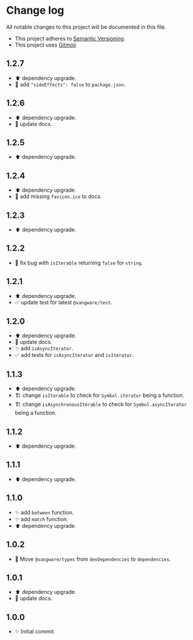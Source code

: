 # Change log

All notable changes to this project will be documented in this file.

-   This project adheres to [Semantic Versioning][semver].
-   This project uses [Gitmoji][gitmoji]

## 1.2.7

-   :arrow_up: dependency upgrade.
-   :wrench: add `"sideEffects": false` to `package.json`.

## 1.2.6

-   :arrow_up: dependency upgrade.
-   :memo: update docs.

## 1.2.5

-   :arrow_up: dependency upgrade.

## 1.2.4

-   :arrow_up: dependency upgrade.
-   :memo: add missing `favicon.ico` to docs.

## 1.2.3

-   :arrow_up: dependency upgrade.

## 1.2.2

-   :bug: fix bug with `isIterable` returning `false` for `string`.

## 1.2.1

-   :arrow_up: dependency upgrade.
-   :white_check_mark: update test for latest `@vangware/test`.

## 1.2.0

-   :arrow_up: dependency upgrade.
-   :memo: update docs.
-   :sparkles: add `isAsyncIterator`.
-   :white_check_mark: add tests for `isAsyncIterator` and `isIterator`.

## 1.1.3

-   :arrow_up: dependency upgrade.
-   :building_construction: change `isIterable` to check for `Symbol.iterator`
    being a function.
-   :building_construction: change `isAsynchronousIterable` to check for
    `Symbol.asyncIterator` being a function.

## 1.1.2

-   :arrow_up: dependency upgrade.

## 1.1.1

-   :arrow_up: dependency upgrade.

## 1.1.0

-   :sparkles: add `between` function.
-   :sparkles: add `match` function.
-   :arrow_up: dependency upgrade.

## 1.0.2

-   :truck: Move `@vangware/types` from `devDependencies` to `dependencies`.

## 1.0.1

-   :arrow_up: dependency upgrade.
-   :memo: update docs.

## 1.0.0

-   :sparkles: Initial commit.

<!-- References -->

[gitmoji]: https://gitmoji.dev/
[semver]: https://semver.org/
